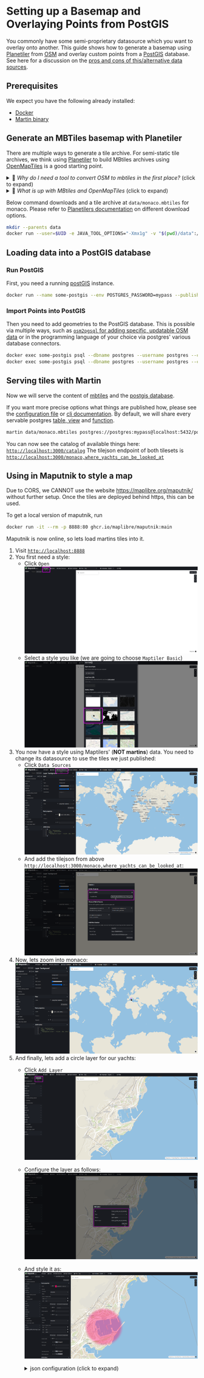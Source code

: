 # Setting up a Basemap and Overlaying Points from PostGIS

You commonly have some semi-proprietary datasource which you want to overlay onto another.
This guide shows how to generate a basemap using [Planetiler](https://github.com/onthegomap/planetiler/) from [OSM](https://osm.org) and overlay custom points from a [PostGIS](https://postgis.net/) database.
See here for a discussion on the [pros and cons of this/alternative data sources](sources-tiles.md).

## Prerequisites

We expect you have the following already installed:

- [Docker](https://docker.io)
- [Martin binary](installation.md)

## Generate an MBTiles basemap with Planetiler

There are multiple ways to generate a tile archive.
For semi-static tile archives, we think using [Planetiler](https://github.com/onthegomap/planetiler/) to build MBtiles archives using  [OpenMapTiles](https://openmaptiles.org/) is a good starting point.

<details><summary>🤔 <i>Why do I need a tool to convert OSM to mbtiles in the first place?</i> (click to expand)</summary>

The reason you need a tool to build vector tilesets from OpenStreetMap is that the data in OpenStreetMap is

- not following a specific schema,
- nor pre-tiled into `x`/`y`/`z` chunks.

</details>

<details><summary>🤔 <i>What is up with MBtiles and OpenMapTiles</i> (click to expand)</summary>

Good question.

MBtiles is the archive format. Think of a sqlite database storing the data you need a chunk (`x`/`y`/`z`) of the world.
See our comparison [pmtiles vs. mbtiles](sources-tiles.md) for discussions on the pros and cons of this/alternative formats.

But how does the data in the archive look like?
This is where the vector tile schema comes in:
[OpenMapTiles](https://openmaptiles.org/) defines which layers are included in the served data and how they are aggregated.
[OpenMapTiles](https://openmaptiles.org/) does have an attribution requirement. You will need to add `© MapTiler` at the bottom of your map.

See [Shortbread](https://shortbread-tiles.org/) for a newer, but less mature alternative if you want to read more.

</details>

Below command downloads and a tile archive at `data/monaco.mbtiles` for monaco.
Please refer to [Planetilers documentation](https://github.com/onthegomap/planetiler/) on different download options.

```bash
mkdir --parents data
docker run --user=$UID -e JAVA_TOOL_OPTIONS="-Xmx1g" -v "$(pwd)/data":/data --rm ghcr.io/onthegomap/planetiler:latest --download --minzoom=0 --maxzoom=14 --tile_compression=none --area=monaco --output /data/monaco.mbtiles
```

## Loading data into a PostGIS database

### Run PostGIS

First, you need a running [postGIS](https://postgis.net) instance.

```bash
docker run --name some-postgis --env POSTGRES_PASSWORD=mypass --publish 5432:5432 --detach postgis/postgis
```

### Import Points into PostGIS

Then you need to add geometries to the PostGIS database.
This is possible via multiple ways, such as [`osm2pgsql` for adding specific, updatable OSM data](https://osm2pgsql.org/) or in the programming language of your choice via postgres' various database connectors.

```bash
docker exec some-postgis psql --dbname postgres --username postgres --command "CREATE TABLE where_yachts_can_be_looked_at (title TEXT NOT NULL, subtitle TEXT NOT NULL, location GEOMETRY(Point, 4326) NOT NULL);"
docker exec some-postgis psql --dbname postgres --username postgres --command "INSERT INTO where_yachts_can_be_looked_at (title, subtitle, location) VALUES ('Port Hercules', 'Great view of superyachts docked in the iconic harbor.', ST_SetSRID(ST_MakePoint(7.424789, 43.735217), 4326));"
```

## Serving tiles with Martin

Now we will serve the content of [mbtiles](sources-files.md) and the [postgis database](pg-connections.md).

If you want more precise options what things are published how, please see the [configuration file](config-file.md) or [cli documentation](run-with-cli.md).
By default, we will share every servable postgres [table, view](sources-pg-tables.md) and [function](sources-pg-functions.md).

```bash
martin data/monaco.mbtiles postgres://postgres:mypass@localhost:5432/postgres
```

You can now see the catalog of available things here: [`http://localhost:3000/catalog`](http://localhost:3000/catalog)
The tilejson endpoint of both tilesets is [`http://localhost:3000/monaco,where_yachts_can_be_looked_at`](http://localhost:3000/monaco,where_yachts_can_be_looked_at)

## Using in Maputnik to style a map

Due to CORS, we CANNOT use the website <https://maplibre.org/maputnik/> without further setup.
Once the tiles are deployed behind https, this can be used.

To get a local version of maputnik, run

```bash
docker run -it --rm -p 8888:80 ghcr.io/maplibre/maputnik:main
```

Maputnik is now online, so lets load martins tiles into it.

1. Visit [`http://localhost:8888`](http://localhost:8888)
2. You first need a style:
   - Click `Open`
     ![where in the UI the "Open" button can be found](images/maputnik-open.png)
   - Select a style you like (we are going to choose `Maptiler Basic`)
     ![how to select a style](images/maputnik-select-style.png)
3. You now have a style using Maptilers' (**NOT martins**) data. You need to change its datasource to use the tiles we just published:
   - Click `Data Sources`
     ![how to change the datasource](images/maputnik-change-datasource.png)
   - And add the tilejson from above `http://localhost:3000/monaco,where_yachts_can_be_looked_at`:
     ![how to add the tilejson](images/maputnik-add-tilejson.png)
4. Now, lets zoom into monaco:
   ![where monaco is on a map](images/maputnik-zoom-into-monaco.png)
5. And finally, lets add a circle layer for our yachts:
   - Click `Add Layer`
     ![add a circle layer](images/maputnik-add-layer.png)
   - Configure the layer as follows:
     ![add a circle layer](images/maputnik-configure-layer.png)
   - And style it as:
     ![add a circle layer](images/maputnik-add-yachts-layer.png)

     <details><summary>json configuration (click to expand)</summary>

     ```json
     {
       "id": "where_yachts_can_be_looked_at",
       "type": "circle",
       "source": "openmaptiles",
       "source-layer": "where_yachts_can_be_looked_at",
       "paint": {
         "circle-color": "rgba(255, 7, 103, 1)",
         "circle-blur": 0.2,
         "circle-radius": {
           "stops": [
             [13, 1],
             [15, 300],
             [20, 2000]
           ]
         },
         "circle-opacity": {
           "stops": [[13.5, 0], [14, 0.4]]
         }
       },
       "minzoom": 13
     }
     ```

     </details>
